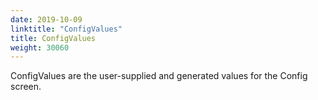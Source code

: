 ```yaml
---
date: 2019-10-09
linktitle: "ConfigValues"
title: ConfigValues
weight: 30060
---
```


ConfigValues are the user-supplied and generated values for the Config screen.